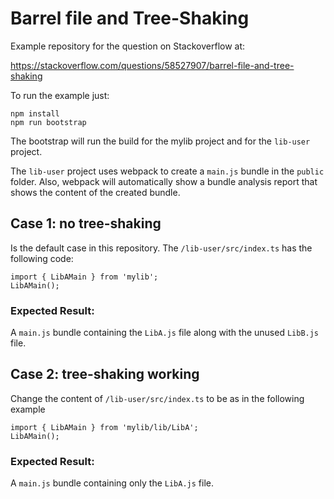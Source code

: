 # Barrel file and Tree-Shaking

Example repository for the question on Stackoverflow at:

https://stackoverflow.com/questions/58527907/barrel-file-and-tree-shaking

To run the example just:

```
npm install
npm run bootstrap
```
The bootstrap will run the build for the mylib project and for the `lib-user` project.

The `lib-user` project uses webpack to create a `main.js` bundle in the `public` folder. Also, webpack will automatically show a bundle analysis report that shows the content of the created bundle.

## Case 1: no tree-shaking
Is the default case in this repository. The `/lib-user/src/index.ts` has the following code:
```
import { LibAMain } from 'mylib';
LibAMain();
```
### Expected Result: 
A `main.js` bundle containing the `LibA.js` file along with the unused `LibB.js` file.

## Case 2: tree-shaking working
Change the content of `/lib-user/src/index.ts` to be as in the following example
```
import { LibAMain } from 'mylib/lib/LibA';
LibAMain();
```
### Expected Result: 
A `main.js` bundle containing only the `LibA.js` file.
